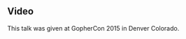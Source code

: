 <!--
{
"name" : "preventing-deadlocks-and-leaks-in-go",
"version" : "0.1",
"title" : "A Practical Guide to Preventing Deadlocks and Leaks in Go",
"description" : "While writing Pillar, we developed five guidelines for the use of Go and Communicating Sequential Processes. Guidelines that helped us prevent deadlocks, prevent resource leaks, and simplified our code. Go developers will find lasting value in these battle-tested guidelines.",
"homepage" : "https://www.youtube.com/embed/3EW1hZ8DVyw",
"canonicalSource" : "https://www.youtube.com/embed/3EW1hZ8DVyw",
"freshnessDate" : 2015-07-28,
"license" : "All Rights Reserved"
}
-->

<!-- @section -->

## Video

This talk was given at GopherCon 2015 in Denver Colorado.

<!-- @asset, "contentType": "outlearn/video", "provider": "youtube", "url": "https://www.youtube.com/embed/3EW1hZ8DVyw" -->
